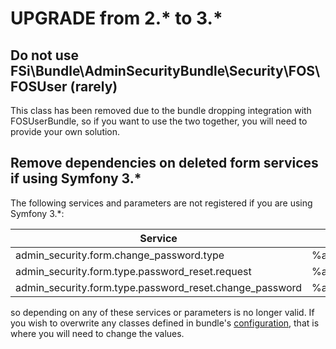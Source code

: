 # UPGRADE from 2.* to 3.*

## Do not use FSi\Bundle\AdminSecurityBundle\Security\FOS\FOSUser (rarely)

This class has been removed due to the bundle dropping integration with FOSUserBundle,
so if you want to use the two together, you will need to provide your own solution.

## Remove dependencies on deleted form services if using Symfony 3.*

The following services and parameters are not registered if you are using Symfony 3.*:

<table>    
    <thead>
        <tr>
            <th>Service</th>
            <th>Parameter</th>
        </tr>
    </thead>
    <tbody>
        <tr>
            <td>admin_security.form.change_password.type</td>
            <td>%admin_security.form.change_password.type.class%</td>
        </tr>
        <tr>
            <td>admin_security.form.type.password_reset.request</td>
            <td>%admin_security.form.type.password_reset.request.class%</td>
        </tr>
        <tr>
            <td>admin_security.form.type.password_reset.change_password</td>
            <td>%admin_security.form.type.password_reset.change_password.class%</td>
        </tr>
    </tbody>
</table>

so depending on any of these services or parameters is no longer valid. If you wish
to overwrite any classes defined in bundle's [configuration](configuration.md),
that is where you will need to change the values.
